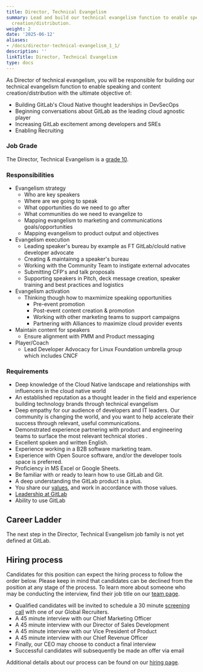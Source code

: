 ```yaml
---
title: Director, Technical Evangelism
summary: Lead and build our technical evangelism function to enable speaking and content
  creation/distribution.
weight: 2
date: '2025-06-12'
aliases:
- /docs/director-technical-evangelism_1_1/
description: ''
linkTitle: Director, Technical Evangelism
type: docs
---
```


As Director of technical evangelism, you will be responsible for building our technical evangelism function to enable speaking and content creation/distribution with the ultimate objective of:

- Building GitLab's Cloud Native thought leaderships in DevSecOps
- Beginning conversations about GitLab as the leading cloud agnostic player
- Increasing GitLab excitement among developers and SREs
- Enabling Recruiting

### Job Grade

The Director, Technical Evangelism is a [grade 10](/handbook/total-rewards/compensation/compensation-calculator/#gitlab-job-grades).

### Responsibilities

- Evangelism strategy
  - Who are key speakers
  - Where are we going to speak
  - What opportunities do we need to go after
  - What communities do we need to evangelize to
  - Mapping evangelism to marketing and communications goals/opportunities
  - Mapping evangelism to product output and objectives
- Evangelism execution
  - Leading speaker's bureau by example as FT GitLab/clould native developer advocate
  - Creating & maintainng a speaker's bureau
  - Working with the Community Team to instigate external advocates
  - Submitting CFP's and talk proposals
  - Supporting speakers in Pitch, deck message creation, speaker training and best practices and logistics
- Evangelism activation
  - Thinking though how to maxmimize speaking opportunities
    - Pre-event promotion
    - Post-event content creation & promotion
    - Working with other marketing teams to support campaigns
    - Partnering with Alliances to maximize cloud provider events
- Maintain content for speakers
  - Ensure alignment with PMM and Product messaging
- Player/Coach
  - Lead Developer Advocacy for Linux Foundation umbrella group which includes CNCF

### Requirements

- Deep knowledge of the Cloud Native landscape and relationships with influencers in the cloud native world
- An established reputation as a thought leader in the field and experience building technology brands through technical evangelism
- Deep empathy for our audience of developers and IT leaders. Our community is changing the world, and you want to help accelerate their success through relevant, useful communications.
- Demonstrated experience partnering with product and engineering teams to surface the most relevant technical stories .
- Excellent spoken and written English.
- Experience working in a B2B software marketing team.
- Experience with Open Source software, and/or the developer tools space is preferred.
- Proficiency in MS Excel or Google Sheets.
- Be familiar with or ready to learn how to use GitLab and Git.
- A deep understanding the GitLab product is a plus.
- You share our [values](/handbook/values/), and work in accordance with those values.
- [Leadership at GitLab](/handbook/company/structure/#director-group)
- Ability to use GitLab

## Career Ladder

The next step in the Director, Technical Evangelism job family is not yet defined at GitLab.

## Hiring process

Candidates for this position can expect the hiring process to follow the order below. Please keep in mind that candidates can be declined from the position at any stage of the process. To learn more about someone who may be conducting the interview, find their job title on our [team page](/handbook/company/team/).

- Qualified candidates will be invited to schedule a 30 minute [screening call](/handbook/hiring/interviewing/#conducting-a-screening-call) with one of our Global Recruiters.
- A 45 minute interview with our Chief Marketing Officer
- A 45 minute interview with our Director of Sales Development
- A 45 minute interview with our Vice President of Product
- A 45 minute interview with our Chief Revenue Officer
- Finally, our CEO may choose to conduct a final interview
- Successful candidates will subsequently be made an offer via email

Additional details about our process can be found on our [hiring page](/handbook/hiring/).
